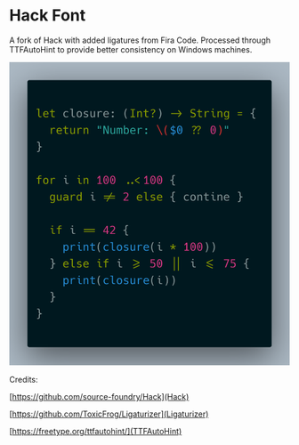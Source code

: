 # Hack Font

A fork of Hack with added ligatures from Fira Code. Processed through TTFAutoHint to provide better consistency on Windows machines.

![Preview](preview.png)

Credits:

[https://github.com/source-foundry/Hack](Hack)

[https://github.com/ToxicFrog/Ligaturizer](Ligaturizer)

[https://freetype.org/ttfautohint/](TTFAutoHint)
